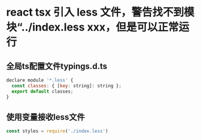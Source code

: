 # react tsx 引入 less 文件，警告找不到模块“../index.less xxx，但是可以正常运行

## 全局ts配置文件typings.d.ts

```javascript
declare module '*.less' {
  const classes: { [key: string]: string };
  export default classes;
}
```

## 使用变量接收less文件

```javascript
const styles = require('./index.less')
```
